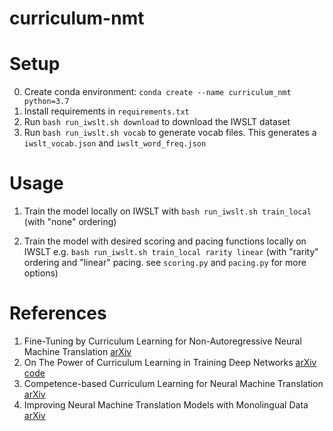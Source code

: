 # curriculum-nmt

# Setup

0. Create conda environment: `conda create --name curriculum_nmt python=3.7`
1. Install requirements in `requirements.txt`
1. Run `bash run_iwslt.sh download` to download the IWSLT dataset
1. Run `bash run_iwslt.sh vocab` to generate vocab files. This generates a
    `iwslt_vocab.json` and `iwslt_word_freq.json`

# Usage
1. Train the model locally on IWSLT with `bash run_iwslt.sh train_local` (with "none" ordering)

2. Train the model with desired scoring and pacing functions locally on IWSLT e.g. `bash run_iwslt.sh train_local rarity linear` (with "rarity" ordering and "linear" pacing. see `scoring.py` and `pacing.py` for more options)

# References
1. Fine-Tuning by Curriculum Learning for Non-Autoregressive
Neural Machine Translation [arXiv](https://arxiv.org/abs/1911.08717)
2. On The Power of Curriculum Learning in Training Deep Networks [arXiv](https://arxiv.org/abs/1904.03626) [code](https://github.com/GuyHacohen/curriculum_learning)
3. Competence-based Curriculum Learning for Neural Machine Translation [arXiv](https://arxiv.org/abs/1903.09848)
4. Improving Neural Machine Translation Models with Monolingual Data [arXiv](https://arxiv.org/abs/1511.06709)
